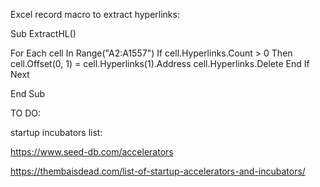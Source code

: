 Excel record macro to extract hyperlinks:

Sub ExtractHL()

For Each cell In Range("A2:A1557")
        If cell.Hyperlinks.Count > 0 Then
            cell.Offset(0, 1) = cell.Hyperlinks(1).Address
            cell.Hyperlinks.Delete
        End If
Next

End Sub

TO DO:

startup incubators list:

https://www.seed-db.com/accelerators

https://thembaisdead.com/list-of-startup-accelerators-and-incubators/


